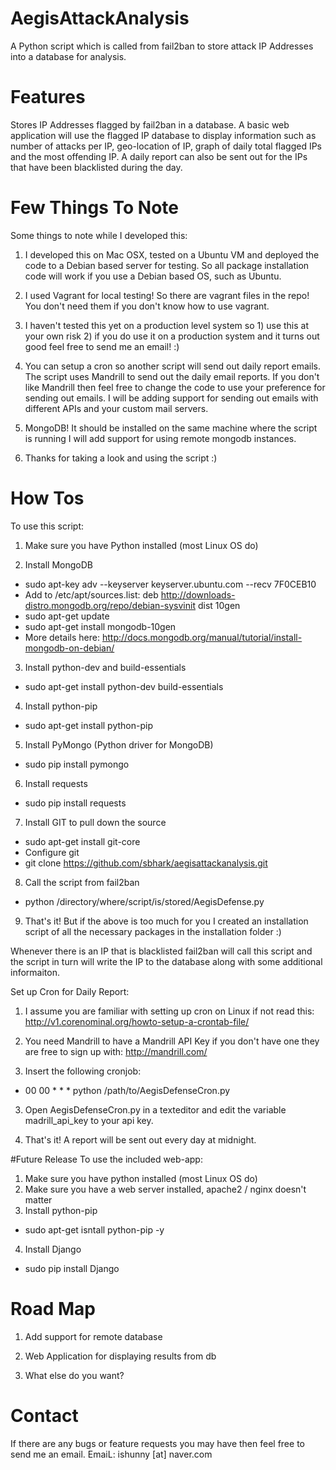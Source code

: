 AegisAttackAnalysis
==================

A Python script which is called from fail2ban to store attack IP Addresses into a database for analysis. 

Features 
===================
Stores IP Addresses flagged by fail2ban in a database. 
A basic web application will use the flagged IP database to display information such as number of attacks per IP, 
geo-location of IP, graph of daily total flagged IPs and the most offending IP. 
A daily report can also be sent out for the IPs that have been blacklisted during the day.

Few Things To Note 
===================
Some things to note while I developed this: 

1) I developed this on Mac OSX, tested on a Ubuntu VM and deployed the code to a Debian based server for testing. So all package installation code will work if you use a Debian based OS, such as Ubuntu. 

2) I used Vagrant for local testing! So there are vagrant files in the repo! You don't need them if you don't know how to use vagrant.

3) I haven't tested this yet on a production level system so 1) use this at your own risk 2) if you do use it on a production system and it turns out good feel free to send me an email! :)

4) You can setup a cron so another script will send out daily report emails. The script uses Mandrill to send out the daily email reports. If you don't like Mandrill then feel free to change the code to use your preference for sending out emails. I will be adding support for sending out emails with different APIs and your custom mail servers. 

6) MongoDB! It should be installed on the same machine where the script is running I will add support for using remote mongodb instances. 

7) Thanks for taking a look and using the script :) 

How Tos
===================
To use this script: 

1) Make sure you have Python installed (most Linux OS do)

2) Install MongoDB 
 - sudo apt-key adv --keyserver keyserver.ubuntu.com --recv 7F0CEB10
 - Add to /etc/apt/sources.list: deb http://downloads-distro.mongodb.org/repo/debian-sysvinit dist 10gen
 - sudo apt-get update 
 - sudo apt-get install mongodb-10gen 
 - More details here: http://docs.mongodb.org/manual/tutorial/install-mongodb-on-debian/

3) Install python-dev and build-essentials
 - sudo apt-get install python-dev build-essentials 

4) Install python-pip
 - sudo apt-get install python-pip

5) Install PyMongo (Python driver for MongoDB)
 - sudo pip install pymongo

6) Install requests 
 - sudo pip install requests

7) Install GIT to pull down the source
 - sudo apt-get install git-core
 - Configure git
 - git clone https://github.com/sbhark/aegisattackanalysis.git

8) Call the script from fail2ban 
 - python /directory/where/script/is/stored/AegisDefense.py 

9) That's it! But if the above is too much for you I created an installation script of all the necessary packages in the installation folder :)

Whenever there is an IP that is blacklisted fail2ban will call this script and the script in turn will write the IP to the database along with some additional informaiton. 

Set up Cron for Daily Report:

1) I assume you are familiar with setting up cron on Linux if not read this: http://v1.corenominal.org/howto-setup-a-crontab-file/

2) You need Mandrill to have a Mandrill API Key if you don't have one they are free to sign up with: http://mandrill.com/

2) Insert the following cronjob: 
 - 00 00 * * * python /path/to/AegisDefenseCron.py 

3) Open AegisDefenseCron.py in a texteditor and edit the variable madrill_api_key to your api key. 

4) That's it! A report will be sent out every day at midnight.

#Future Release 
To use the included web-app: 
1) Make sure you have python installed (most Linux OS do) 
2) Make sure you have a web server installed, apache2 / nginx doesn't matter 
3) Install python-pip 
 -  sudo apt-get isntall python-pip -y 
4) Install Django 
 - sudo pip install Django

Road Map
=================
1) Add support for remote database 

2) Web Application for displaying results from db 

3) What else do you want? 

Contact 
==================
If there are any bugs or feature requests you may have then feel free to send me an email. 
EmaiL: ishunny [at] naver.com

